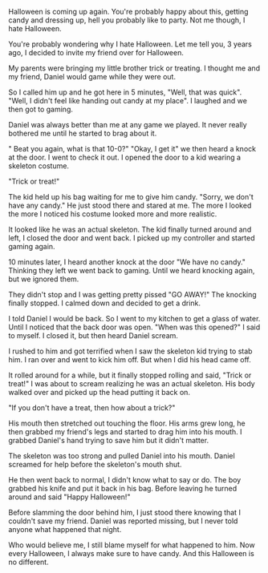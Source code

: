 Halloween is coming up again. You're probably happy about this, getting candy and dressing up, hell you probably like to party. Not me though, I hate Halloween. 

You're probably wondering why I hate Halloween. Let me tell you, 3 years ago, I decided to invite my friend over for Halloween. 

My parents were bringing my little brother trick or treating. I thought me and my friend, Daniel would game while they were out. 

So I called him up and he got here in 5 minutes, "Well, that was quick". "Well, I didn't feel like handing out candy at my place". I laughed and we then got to gaming.

Daniel was always better than me at any game we played. It never really bothered me until he started to brag about it. 

" Beat you again, what is that 10-0?" "Okay, I get it" we then heard a knock at the door. I went to check it out. I opened the door to a kid wearing a skeleton costume.

"Trick or treat!"

The kid held up his bag waiting for me to give him candy. "Sorry, we don't have any candy." He just stood there and stared at me. The more I looked the more I noticed his costume looked more and more realistic.

It looked like he was an actual skeleton. The kid finally turned around and left, I closed the door and went back. I picked up my controller and started gaming again.

10 minutes later, I heard another knock at the door "We have no candy." Thinking they left we went back to gaming. Until we heard knocking again, but we ignored them.

They didn't stop and I was getting pretty pissed "GO AWAY!" The knocking finally stopped. I calmed down and decided to get a drink.

I told Daniel I would be back. So I went to my kitchen to get a glass of water. Until I noticed that the back door was open. "When was this opened?" I said to myself. I closed it, but then heard Daniel scream.

I rushed to him and got terrified when I saw the skeleton kid trying to stab him. I ran over and went to kick him off. But when I did his head came off.

It rolled around for a while, but it finally stopped rolling and said, "Trick or treat!" I was about to scream realizing he was an actual skeleton. His body walked over and picked up the head putting it back on.

"If you don't have a treat, then how about a trick?"

His mouth then stretched out touching the floor. His arms grew long, he then grabbed my friend's legs and started to drag him into his mouth. I grabbed Daniel's hand trying to save him but it didn't matter.

The skeleton was too strong and pulled Daniel into his mouth. Daniel screamed for help before the skeleton's mouth shut. 

He then went back to normal, I didn't know what to say or do. The boy grabbed his knife and put it back in his bag. Before leaving he turned around and said "Happy Halloween!"

Before slamming the door behind him, I just stood there knowing that I couldn't save my friend. Daniel was reported missing, but I never told anyone what happened that night. 

Who would believe me, I still blame myself for what happened to him. Now every Halloween, I always make sure to have candy. And this Halloween is no different.